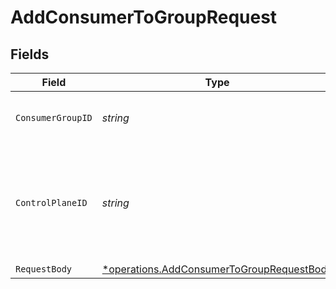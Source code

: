 # AddConsumerToGroupRequest


## Fields

| Field                                                                                                 | Type                                                                                                  | Required                                                                                              | Description                                                                                           | Example                                                                                               |
| ----------------------------------------------------------------------------------------------------- | ----------------------------------------------------------------------------------------------------- | ----------------------------------------------------------------------------------------------------- | ----------------------------------------------------------------------------------------------------- | ----------------------------------------------------------------------------------------------------- |
| `ConsumerGroupID`                                                                                     | *string*                                                                                              | :heavy_check_mark:                                                                                    | ID of the Consumer Group to lookup                                                                    |                                                                                                       |
| `ControlPlaneID`                                                                                      | *string*                                                                                              | :heavy_check_mark:                                                                                    | The UUID of your control plane. This variable is available in the Konnect manager.                    | 9524ec7d-36d9-465d-a8c5-83a3c9390458                                                                  |
| `RequestBody`                                                                                         | [*operations.AddConsumerToGroupRequestBody](../../models/operations/addconsumertogrouprequestbody.md) | :heavy_minus_sign:                                                                                    | N/A                                                                                                   |                                                                                                       |
